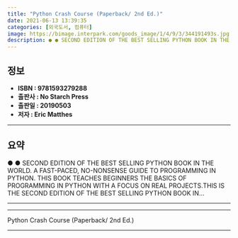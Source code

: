 ```yaml
---
title: "Python Crash Course (Paperback/ 2nd Ed.)"
date: 2021-06-13 13:39:35
categories: [외국도서, 컴퓨터]
image: https://bimage.interpark.com/goods_image/1/4/9/3/344191493s.jpg
description: ● ● SECOND EDITION OF THE BEST SELLING PYTHON BOOK IN THE WORLD. A FAST-PACED, NO-NONSENSE GUIDE TO PROGRAMMING IN PYTHON. THIS BOOK TEACHES BEGINNERS THE BAS
---
```


## **정보**

- **ISBN : 9781593279288**
- **출판사 : No Starch Press**
- **출판일 : 20190503**
- **저자 : Eric Matthes**

------



## **요약**

●  ●  SECOND EDITION OF THE BEST SELLING PYTHON BOOK IN THE WORLD. A FAST-PACED, NO-NONSENSE GUIDE TO PROGRAMMING IN PYTHON. THIS BOOK TEACHES BEGINNERS THE BASICS OF PROGRAMMING IN PYTHON WITH A FOCUS ON REAL PROJECTS.THIS IS THE SECOND EDITION OF THE BEST SELLING PYTHON BOOK IN... 

------



------


Python Crash Course (Paperback/ 2nd Ed.) 

------



